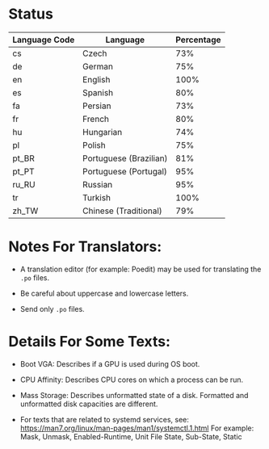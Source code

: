 # Status

| Language Code  | Language               | Percentage |
| -------------- | ---------------------- | ---------- |
| cs             | Czech                  | 73%        |
| de             | German                 | 75%        |
| en             | English                | 100%       |
| es             | Spanish                | 80%        |
| fa             | Persian                | 73%        |
| fr             | French                 | 80%        |
| hu             | Hungarian              | 74%        |
| pl             | Polish                 | 75%        |
| pt_BR          | Portuguese (Brazilian) | 81%        |
| pt_PT          | Portuguese (Portugal)  | 95%        |
| ru_RU          | Russian                | 95%        |
| tr             | Turkish                | 100%       |
| zh_TW          | Chinese (Traditional)  | 79%        |


# Notes For Translators:

- A translation editor (for example: Poedit) may be used for translating the ```.po``` files.

- Be careful about uppercase and lowercase letters.

- Send only ```.po``` files.


# Details For Some Texts:

- Boot VGA: Describes if a GPU is used during OS boot.

- CPU Affinity: Describes CPU cores on which a process can be run.

- Mass Storage: Describes unformatted state of a disk. Formatted and unformatted disk capacities are different.

- For texts that are related to systemd services, see: https://man7.org/linux/man-pages/man1/systemctl.1.html
  For example: Mask, Unmask, Enabled-Runtime, Unit File State, Sub-State, Static

